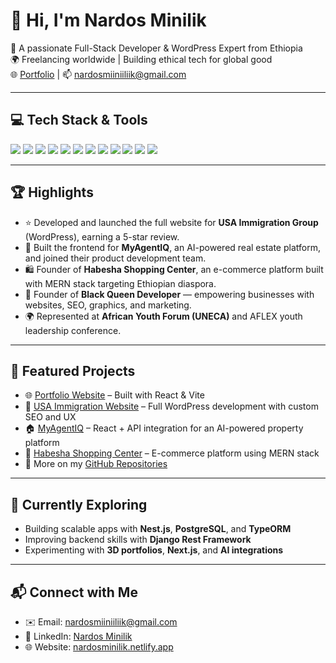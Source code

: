 # 👋 Hi, I'm Nardos Minilik

🚀 A passionate Full-Stack Developer & WordPress Expert from Ethiopia  
🌍 Freelancing worldwide | Building ethical tech for global good  
🌐 [Portfolio](https://nardosminilik.netlify.app) | 📫 nardosmiiniiliik@gmail.com  

---

## 💻 Tech Stack & Tools

<p align="left">
  <img src="https://img.shields.io/badge/React-20232A?style=flat-square&logo=react&logoColor=61DAFB" />
  <img src="https://img.shields.io/badge/Next.js-000000?style=flat-square&logo=next.js&logoColor=white" />
  <img src="https://img.shields.io/badge/NestJS-E0234E?style=flat-square&logo=nestjs&logoColor=white" />
  <img src="https://img.shields.io/badge/TypeScript-007ACC?style=flat-square&logo=typescript&logoColor=white" />
  <img src="https://img.shields.io/badge/Node.js-339933?style=flat-square&logo=nodedotjs&logoColor=white" />
  <img src="https://img.shields.io/badge/Express.js-000000?style=flat-square&logo=express&logoColor=white" />
  <img src="https://img.shields.io/badge/PostgreSQL-336791?style=flat-square&logo=postgresql&logoColor=white" />
  <img src="https://img.shields.io/badge/MongoDB-4EA94B?style=flat-square&logo=mongodb&logoColor=white" />
  <img src="https://img.shields.io/badge/Django-092E20?style=flat-square&logo=django&logoColor=white" />
  <img src="https://img.shields.io/badge/WordPress-21759B?style=flat-square&logo=wordpress&logoColor=white" />
  <img src="https://img.shields.io/badge/Python-3776AB?style=flat-square&logo=python&logoColor=white" />
  <img src="https://img.shields.io/badge/Git-F05032?style=flat-square&logo=git&logoColor=white" />
</p>

---

## 🏆 Highlights

- ⭐ Developed and launched the full website for **USA Immigration Group** (WordPress), earning a 5-star review.
- 🚀 Built the frontend for **MyAgentIQ**, an AI-powered real estate platform, and joined their product development team.
- 🛍️ Founder of **Habesha Shopping Center**, an e-commerce platform built with MERN stack targeting Ethiopian diaspora.
- 💼 Founder of **Black Queen Developer** — empowering businesses with websites, SEO, graphics, and marketing.
- 🌍 Represented at **African Youth Forum (UNECA)** and AFLEX youth leadership conference.

---

## 🔨 Featured Projects

- 🌐 [Portfolio Website](https://nardosminilik.netlify.app) – Built with React & Vite  
- 🧳 [USA Immigration Website](#) – Full WordPress development with custom SEO and UX  
- 🏠 [MyAgentIQ](#) – React + API integration for an AI-powered property platform  
- 🛒 [Habesha Shopping Center](#) – E-commerce platform using MERN stack  
- 🔧 More on my [GitHub Repositories](https://github.com/yourusername)

---

## 🌱 Currently Exploring

- Building scalable apps with **Nest.js**, **PostgreSQL**, and **TypeORM**
- Improving backend skills with **Django Rest Framework**
- Experimenting with **3D portfolios**, **Next.js**, and **AI integrations**

---

## 📬 Connect with Me

- ✉️ Email: [nardosmiiniiliik@gmail.com](mailto:nardosmiiniiliik@gmail.com)  
- 🔗 LinkedIn: [Nardos Minilik](https://www.linkedin.com/in/nardos-minilik)  
- 🌐 Website: [nardosminilik.netlify.app](https://nardosminilik.netlify.app)  
